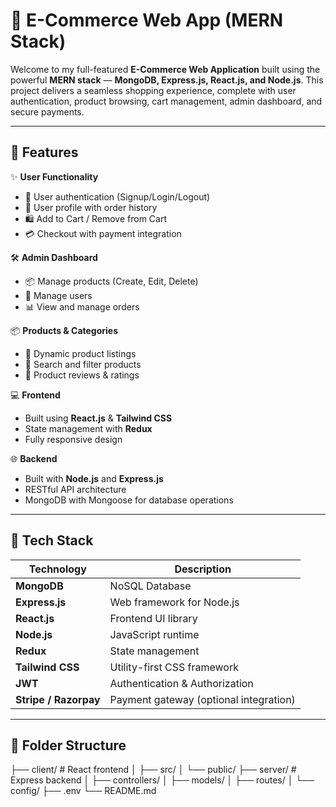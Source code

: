 # 🛒 E-Commerce Web App (MERN Stack)

Welcome to my full-featured **E-Commerce Web Application** built using the powerful **MERN stack** — **MongoDB, Express.js, React.js, and Node.js**. This project delivers a seamless shopping experience, complete with user authentication, product browsing, cart management, admin dashboard, and secure payments.

---

## 🚀 Features

✨ **User Functionality**
- 🔐 User authentication (Signup/Login/Logout)
- 👤 User profile with order history
- 🛍️ Add to Cart / Remove from Cart
- 💳 Checkout with payment integration

🛠️ **Admin Dashboard**
- 📦 Manage products (Create, Edit, Delete)
- 👥 Manage users
- 📊 View and manage orders

📦 **Products & Categories**
- 🧾 Dynamic product listings
- 🔎 Search and filter products
- 🌟 Product reviews & ratings

💻 **Frontend**
- Built using **React.js** & **Tailwind CSS**
- State management with **Redux**
- Fully responsive design

🌐 **Backend**
- Built with **Node.js** and **Express.js**
- RESTful API architecture
- MongoDB with Mongoose for database operations

---

## 🔧 Tech Stack

| Technology | Description |
|------------|-------------|
| **MongoDB** | NoSQL Database |
| **Express.js** | Web framework for Node.js |
| **React.js** | Frontend UI library |
| **Node.js** | JavaScript runtime |
| **Redux** | State management |
| **Tailwind CSS** | Utility-first CSS framework |
| **JWT** | Authentication & Authorization |
| **Stripe / Razorpay** | Payment gateway (optional integration) |

---

## 📁 Folder Structure

├── client/ # React frontend
│ ├── src/
│ └── public/
├── server/ # Express backend
│ ├── controllers/
│ ├── models/
│ ├── routes/
│ └── config/
├── .env
└── README.md
